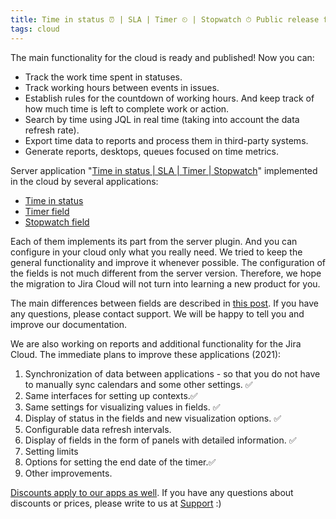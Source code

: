```yaml
---
title: Time in status ⏰ | SLA | Timer ⏲ | Stopwatch ⏱ Public release for Jira Cloud
tags: cloud
---
```


The main functionality for the cloud is ready and published!
Now you can:
* Track the work time spent in statuses.
* Track working hours between events in issues.
* Establish rules for the countdown of working hours. And keep track of how much time is left to complete work or action.
* Search by time using JQL in real time (taking into account the data refresh rate).
* Export time data to reports and process them in third-party systems.
* Generate reports, desktops, queues focused on time metrics.


Server application "[Time in status | SLA | Timer | Stopwatch](https://marketplace.atlassian.com/apps/1220908/time-in-status-sla-timer-stopwatch?hosting=server&tab=overview)" implemented in the cloud by several applications:
* [Time in status](https://marketplace.atlassian.com/apps/1220908/time-in-status-sla-timer-stopwatch?hosting=cloud&tab=overview)
* [Timer field](https://marketplace.atlassian.com/apps/1225684/timer-field?tab=overview&hosting=cloud)
* [Stopwatch field](https://marketplace.atlassian.com/apps/1225685/stopwatch-field?tab=overview&hosting=cloud)

Each of them implements its part from the server plugin. And you can configure in your cloud only what you really need.
We tried to keep the general functionality and improve it whenever possible. The configuration of the fields is not much different from the server version. Therefore, we hope the migration to Jira Cloud will not turn into learning a new product for you.

The main differences between fields are described in [this post](https://jibrok.com/docs/time-in-status/about-fields/). If you have any questions, please contact support. We will be happy to tell you and improve our documentation. 

We are also working on reports and additional functionality for the Jira Cloud.
The immediate plans to improve these applications (2021):
1. Synchronization of data between applications - so that you do not have to manually sync calendars and some other settings. ✅
2. Same interfaces for setting up contexts.✅
3. Same settings for visualizing values in fields. ✅
4. Display of status in the fields and new visualization options. ✅
5. Configurable data refresh intervals.
6. Display of fields in the form of panels with detailed information. ✅
7. Setting limits
8. Options for setting the end date of the timer.✅
9. Other improvements.

[Discounts apply to our apps as well](https://developer.atlassian.com/platform/marketplace/app-discount-programs/). If you have any questions about discounts or prices, please write to us at [Support](https://jibrok.atlassian.net/servicedesk/customer/portals) :)




